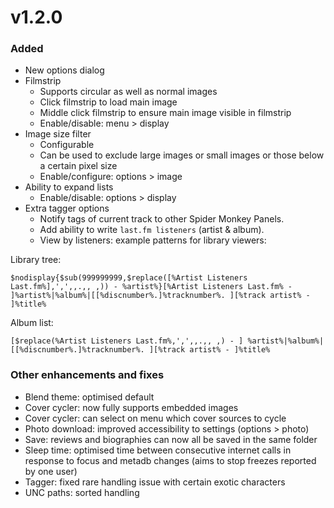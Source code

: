 # v1.2.0
### Added
- New options dialog
- Filmstrip
	- Supports circular as well as normal images
	- Click filmstrip to load main image
	- Middle click filmstrip to ensure main image visible in filmstrip
	- Enable/disable: menu > display
- Image size filter
	- Configurable
	- Can be used to exclude large images or small images or those below a certain pixel size
	- Enable/configure: options > image
 - Ability to expand lists
	- Enable/disable: options > display
- Extra tagger options
	- Notify tags of current track to other Spider Monkey Panels.
	- Add ability to write `last.fm listeners` (artist & album).
	- View by listeners: example patterns for library viewers:

Library tree:

```$nodisplay{$sub(999999999,$replace([%Artist Listeners Last.fm%],',',,.,, ,)) - %artist%}[%Artist Listeners Last.fm% - ]%artist%|%album%|[[%discnumber%.]%tracknumber%. ][%track artist% - ]%title%```

Album list:

```[$replace(%Artist Listeners Last.fm%,',',,.,, ,) - ] %artist%|%album%|[[%discnumber%.]%tracknumber%. ][%track artist% - ]%title%```

### Other enhancements and fixes
- Blend theme: optimised default
- Cover cycler: now fully supports embedded images
- Cover cycler: can select on menu which cover sources to cycle
- Photo download: improved accessibility to settings (options > photo)
- Save: reviews and biographies can now all be saved in the same folder
- Sleep time: optimised time between consecutive internet calls in response to focus and metadb changes (aims to stop freezes reported by one user)
- Tagger: fixed rare handling issue with certain exotic characters
- UNC paths: sorted handling
